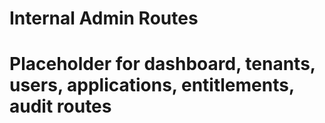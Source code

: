 # Internal Admin Routes
# Placeholder for dashboard, tenants, users, applications, entitlements, audit routes
